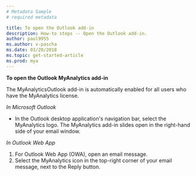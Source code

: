 ```yaml
---
# Metadata Sample
# required metadata

title: To open the Outlook add-in
description: How-to steps -- Open the Outlook add-in. 
author: paul9955
ms.author: v-pascha
ms.date: 03/20/2018
ms.topic: get-started-article
ms.prod: mya
---
```


**To open the Outlook MyAnalytics add-in**

The MyAnalyticsOutlook add-in is automatically enabled for all users who have the MyAnalytics license. 

*In Microsoft Outlook*

 * In the Outlook desktop application's navigation bar, select the MyAnalytics logo. The MyAnalytics add-in slides open in the right-hand side of your email window.

<!-- Screen shot of MyAnalytics logo and navigation pane -->

*In Outlook Web App*

 1. For Outlook Web App (OWA), open an email message.
 2. Select the MyAnalytics icon in the top-right corner of your email message, next to the Reply button. 